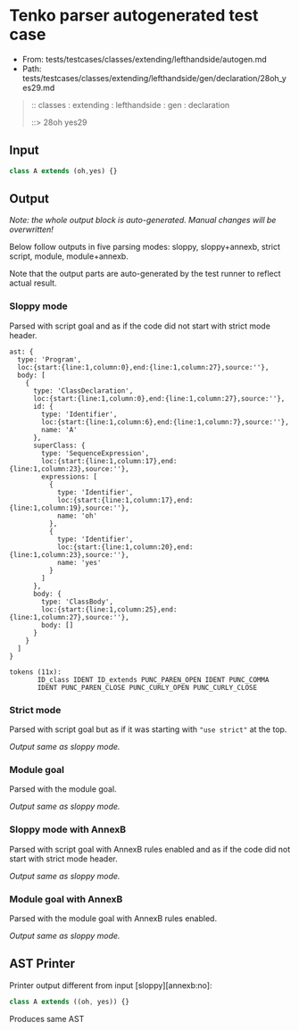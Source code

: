 # Tenko parser autogenerated test case

- From: tests/testcases/classes/extending/lefthandside/autogen.md
- Path: tests/testcases/classes/extending/lefthandside/gen/declaration/28oh_yes29.md

> :: classes : extending : lefthandside : gen : declaration
>
> ::> 28oh yes29

## Input


`````js
class A extends (oh,yes) {}
`````

## Output

_Note: the whole output block is auto-generated. Manual changes will be overwritten!_

Below follow outputs in five parsing modes: sloppy, sloppy+annexb, strict script, module, module+annexb.

Note that the output parts are auto-generated by the test runner to reflect actual result.

### Sloppy mode

Parsed with script goal and as if the code did not start with strict mode header.

`````
ast: {
  type: 'Program',
  loc:{start:{line:1,column:0},end:{line:1,column:27},source:''},
  body: [
    {
      type: 'ClassDeclaration',
      loc:{start:{line:1,column:0},end:{line:1,column:27},source:''},
      id: {
        type: 'Identifier',
        loc:{start:{line:1,column:6},end:{line:1,column:7},source:''},
        name: 'A'
      },
      superClass: {
        type: 'SequenceExpression',
        loc:{start:{line:1,column:17},end:{line:1,column:23},source:''},
        expressions: [
          {
            type: 'Identifier',
            loc:{start:{line:1,column:17},end:{line:1,column:19},source:''},
            name: 'oh'
          },
          {
            type: 'Identifier',
            loc:{start:{line:1,column:20},end:{line:1,column:23},source:''},
            name: 'yes'
          }
        ]
      },
      body: {
        type: 'ClassBody',
        loc:{start:{line:1,column:25},end:{line:1,column:27},source:''},
        body: []
      }
    }
  ]
}

tokens (11x):
       ID_class IDENT ID_extends PUNC_PAREN_OPEN IDENT PUNC_COMMA
       IDENT PUNC_PAREN_CLOSE PUNC_CURLY_OPEN PUNC_CURLY_CLOSE
`````

### Strict mode

Parsed with script goal but as if it was starting with `"use strict"` at the top.

_Output same as sloppy mode._

### Module goal

Parsed with the module goal.

_Output same as sloppy mode._

### Sloppy mode with AnnexB

Parsed with script goal with AnnexB rules enabled and as if the code did not start with strict mode header.

_Output same as sloppy mode._

### Module goal with AnnexB

Parsed with the module goal with AnnexB rules enabled.

_Output same as sloppy mode._

## AST Printer

Printer output different from input [sloppy][annexb:no]:

````js
class A extends ((oh, yes)) {}
````

Produces same AST
